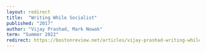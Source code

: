 ```yaml
---
layout: redirect
title:  "Writing While Socialist"
published: "2017"
author: "Vijay Prashad, Mark Nowak"
term: "Summer 2022"
redirect: https://bostonreview.net/articles/vijay-prashad-writing-while-socialist/
---
```

